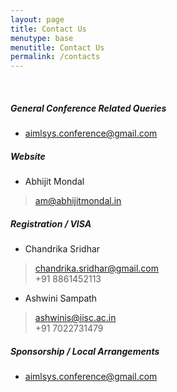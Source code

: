 ```yaml
---
layout: page
title: Contact Us
menutype: base
menutitle: Contact Us
permalink: /contacts
---
```


<!-- ### Contact Us -->

&nbsp;

##### General Conference Related Queries
* [aimlsys.conference@gmail.com](mailto:aimlsys.conference@gmail.com)


##### Website
* Abhijit Mondal
> [am@abhijitmondal.in](mailto:am@abhijitmondal.in)


##### Registration / VISA
* Chandrika Sridhar
> [chandrika.sridhar@gmail.com](mailto:chandrika.sridhar@gmail.com) \
> +91 8861452113

* Ashwini Sampath
> [ashwinis@iisc.ac.in](mailto:ashwinis@iisc.ac.in) \
> +91 7022731479


##### Sponsorship / Local Arrangements
* [aimlsys.conference@gmail.com](mailto:aimlsys.conference@gmail.com) 